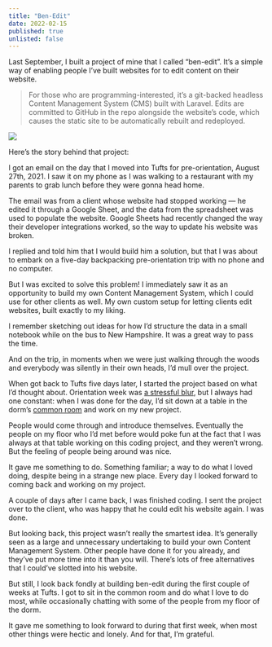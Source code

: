 ```yaml
---
title: "Ben-Edit"
date: 2022-02-15
published: true
unlisted: false
---
```


Last September, I built a project of mine that I called “ben-edit”. It’s a simple way of enabling people I’ve built websites for to edit content on their website.

> For those who are programming-interested, it’s a git-backed headless Content Management System (CMS) built with Laravel. Edits are committed to GitHub in the repo alongside the website’s code, which causes the static site to be automatically rebuilt and redeployed.

![](/posts/ben-edit/image-12.png)

Here’s the story behind that project:

I got an email on the day that I moved into Tufts for pre-orientation, August 27th, 2021. I saw it on my phone as I was walking to a restaurant with my parents to grab lunch before they were gonna head home.

The email was from a client whose website had stopped working — he edited it through a Google Sheet, and the data from the spreadsheet was used to populate the website. Google Sheets had recently changed the way their developer integrations worked, so the way to update his website was broken.

I replied and told him that I would build him a solution, but that I was about to embark on a five-day backpacking pre-orientation trip with no phone and no computer.

But I was excited to solve this problem! I immediately saw it as an opportunity to build my own Content Management System, which I could use for other clients as well. My own custom setup for letting clients edit websites, built exactly to my liking.

I remember sketching out ideas for how I’d structure the data in a small notebook while on the bus to New Hampshire. It was a great way to pass the time.

And on the trip, in moments when we were just walking through the woods and everybody was silently in their own heads, I’d mull over the project.

When got back to Tufts five days later, I started the project based on what I’d thought about. Orientation week was [a stressful blur](https://benborgers.com/posts/o-week), but I always had one constant: when I was done for the day, I’d sit down at a table in the dorm’s [common room](https://benborgers.com/posts/common-room) and work on my new project.

People would come through and introduce themselves. Eventually the people on my floor who I’d met before would poke fun at the fact that I was always at that table working on this coding project, and they weren’t wrong. But the feeling of people being around was nice.

It gave me something to do. Something familiar; a way to do what I loved doing, despite being in a strange new place. Every day I looked forward to coming back and working on my project.

A couple of days after I came back, I was finished coding. I sent the project over to the client, who was happy that he could edit his website again. I was done.

But looking back, this project wasn’t really the smartest idea. It’s generally seen as a large and unnecessary undertaking to build your own Content Management System. Other people have done it for you already, and they’ve put more time into it than you will. There’s lots of free alternatives that I could’ve slotted into his website.

But still, I look back fondly at building ben-edit during the first couple of weeks at Tufts. I got to sit in the common room and do what I love to do most, while occasionally chatting with some of the people from my floor of the dorm.

It gave me something to look forward to during that first week, when most other things were hectic and lonely. And for that, I’m grateful.
